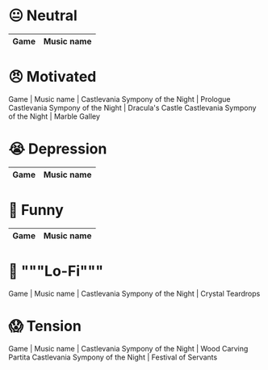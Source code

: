 # 😐 Neutral

Game  | Music name
:---: | :---:


# 😠 Motivated

Game                             | Music name
                                 |
Castlevania Sympony of the Night | Prologue
Castlevania Sympony of the Night | Dracula's Castle
Castlevania Sympony of the Night | Marble Galley

# 😭 Depression

Game  | Music name
:---: | :---:

# 🤣 Funny

Game  | Music name
:---: | :---:

# 📼 """Lo-Fi"""

Game                             | Music name
                                 |
Castlevania Sympony of the Night | Crystal Teardrops

# 😱 Tension

Game                             | Music name
                                 |
Castlevania Sympony of the Night | Wood Carving Partita
Castlevania Sympony of the Night | Festival of Servants

